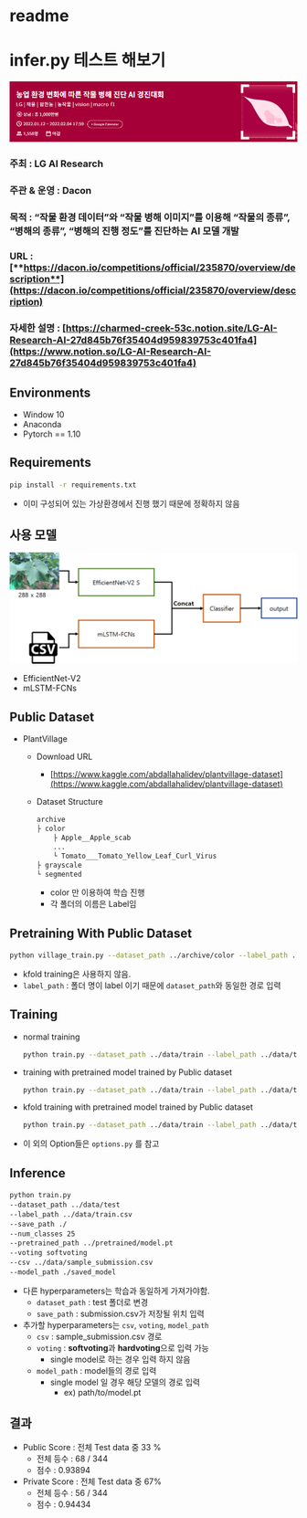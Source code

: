 # readme

# **infer.py 테스트 해보기**

![Untitled](img/Untitled.png)

### 주최 : **LG AI Research**

### 주관 & 운영 : Dacon

### 목적 : “작물 환경 데이터”와 “작물 병해 이미지”를 이용해 “작물의 종류”, “병해의 종류”, “병해의 진행 정도”를 진단하는 AI 모델 개발

### URL : [**https://dacon.io/competitions/official/235870/overview/description**](https://dacon.io/competitions/official/235870/overview/description)

### 자세한 설명 : [https://charmed-creek-53c.notion.site/LG-AI-Research-AI-27d845b76f35404d959839753c401fa4](https://www.notion.so/LG-AI-Research-AI-27d845b76f35404d959839753c401fa4)

## Environments

- Window 10
- Anaconda
- Pytorch == 1.10

## Requirements

```bash
pip install -r requirements.txt
```

- 이미 구성되어 있는 가상환경에서 진행 했기 때문에 정확하지 않음

## 사용 모델

![Untitled](img/Untitled%201.png)

- EfficientNet-V2
- mLSTM-FCNs

## Public Dataset

- PlantVillage
    - Download URL
        - [https://www.kaggle.com/abdallahalidev/plantvillage-dataset](https://www.kaggle.com/abdallahalidev/plantvillage-dataset)
    - Dataset Structure
        
        ```
        archive
        ├ color
        	├ Apple__Apple_scab
        	...
        	└ Tomato___Tomato_Yellow_Leaf_Curl_Virus
        ├ grayscale
        └ segmented
        ```
        
        - color 만 이용하여 학습 진행
        - 각 폴더의 이름은 Label임

## Pretraining With Public Dataset

```bash
python village_train.py --dataset_path ../archive/color --label_path ../archive/color --num_classes 38 --batch_size 64
```

- kfold training은 사용하지 않음.
- `label_path` : 폴더 명이 label 이기 때문에 `dataset_path`와 동일한 경로 입력

## Training

- normal training
    
    ```bash
    python train.py --dataset_path ../data/train --label_path ../data/train.csv --num_classes 25
    ```
    
- training with pretrained model trained by Public dataset
    
    ```bash
    python train.py --dataset_path ../data/train --label_path ../data/train.csv --num_classes 25 --pretrained_path ../pretrained/model.pt
    ```
    
- kfold training with pretrained model trained by Public dataset
    
    ```bash
    python train.py --dataset_path ../data/train --label_path ../data/train.csv --num_classes 25 --use_kfold=True --kfold_splits 4 --pretrained_path ../pretrained/model.pt
    ```
    
- 이 외의 Option들은 `options.py` 를 참고

## Inference

```bash
python train.py 
--dataset_path ../data/test
--label_path ../data/train.csv 
--save_path ./
--num_classes 25 
--pretrained_path ../pretrained/model.pt
--voting softvoting
--csv ../data/sample_submission.csv
--model_path ./saved_model
```

- 다른 hyperparameters는 학습과 동일하게 가져가야함.
    - `dataset_path` : test 폴더로 변경
    - `save_path` : submission.csv가 저장될 위치 입력
- 추가할 hyperparameters는 `csv`, `voting`, `model_path`
    - `csv` : sample_submission.csv 경로
    - `voting` : **softvoting**과 **hardvoting**으로 입력 가능
        - single model로 하는 경우 입력 하지 않음
    - `model_path` : model들의 경로 입력
        - single model 일 경우 해당 모델의 경로 입력
            - ex) path/to/model.pt

## 결과

- Public Score : 전체 Test data 중 33 %
    - 전체 등수 : 68 / 344
    - 점수 : 0.93894
- Private Score : 전체 Test data 중 67%
    - 전체 등수 : 56 / 344
    - 점수 : 0.94434